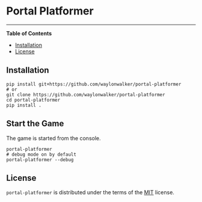 # Portal Platformer

-----

**Table of Contents**

- [Installation](#installation)
- [License](#license)

## Installation

``` console
pip install git+https://github.com/waylonwalker/portal-platformer
# or
git clone https://github.com/waylonwalker/portal-platformer
cd portal-platformer
pip install .
```

## Start the Game

The game is started from the console.

``` console
portal-platformer
# debug mode on by default
portal-platformer --debug
```

## License

`portal-platformer` is distributed under the terms of the [MIT](https://spdx.org/licenses/MIT.html) license.

